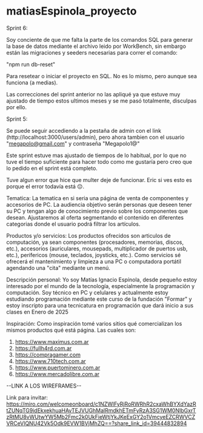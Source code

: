 # matiasEspinola_proyecto

Sprint 6:

Soy conciente de que me falta la parte de los comandos SQL para generar la base de datos mediante el archivo leido por WorkBench, sin embargo están las migraciones y seeders necesarias para correr el comando:

"npm run db-reset" 

Para resetear o iniciar el proyecto en SQL. No es lo mismo, pero aunque sea funciona (a medias).

Las correcciones del sprint anterior no las apliqué ya que estuve muy ajustado de tiempo estos ultimos meses y se me pasó totalmente, disculpas por ello.

Sprint 5: 

Se puede seguir accediendo a la pestaña de admin con el link (http://localhost:3000/users/admin), pero ahora tambien con el usuario "megapolo@gmail.com" y contraseña "Megapolo1@"

Este sprint estuve mas ajustado de tiempos de lo habitual, por lo que no tuve el tiempo suficiente para hacer todo como me gustaría pero creo que lo pedido en el sprint está completo.

Tuve algun error que hice que multer deje de funcionar. Eric si ves esto es porque el error todavía está 😔.

Tematica: 
La tematica en si seria una página de venta de componentes y accesorios de PC.
La audiencia objetivo serán personas que deseen tener su PC y tengan algo de conocimiento previo sobre los componentes que desean.
Ajustaremos al oferta segmentando el contenido en diferentes categorias donde el usuario podrá filtrar los artículos.

Productos y/o servicios:
Los productos ofrecidos son articulos de computación, ya sean componentes (procesadores, memorias, discos, etc.), accesorios (auriculares, mousepads, multiplicador de puertos usb, etc.), perifericos (mouse, teclados, joysticks, etc.). 
Como servicios sé ofrecerá el mantenimiento y limpieza a una PC o computadora portátil agendando una "cita" mediante un menú.

Descripción personal:
Yo soy Matías Ignacio Espínola, desde pequeño estoy interesado por el mundo de la tecnología, especialmente la programación y computación. Soy técnico en PC y celulares y actualmente estoy estudiando programación mediante este curso de la fundación "Formar" y estoy inscripto para una tecnicatura en programación que dará inicio a sus clases en Enero de 2025

Inspiración:
Como inspiración tomé varios sitios qué comercializan los mismos productos qué está página. Las cuales son:
1. https://www.maximus.com.ar
2. https://fullh4rd.com.ar
3. https://compragamer.com
4. https://www.710tech.com.ar
5. https://www.puertominero.com.ar
6. https://www.mercadolibre.com.ar


--LINK A LOS WIREFRAMES--

Link para invitar:
https://miro.com/welcomeonboard/c1NZWlFyRjRoRWRhR2cxaWhBYXdYazRtZUNqTG9idEkxekhuaHAvTEJVUGhMalRmdkhETmFyRzA3SG1WM0NIbGxrTzRtMU8vWUtwYW5Mb2Fmc2k0UkFieWtjYkJKeExGY2o1VmcyeEZCRWVCZVRCeVlQNU42Vk5Odk9EVW1BVjMhZQ==?share_link_id=39444832894

